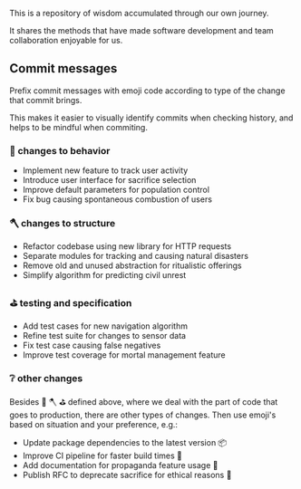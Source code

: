 This is a repository of wisdom accumulated through our own journey.

It shares the methods that have made software development and team collaboration enjoyable for us.

## Commit messages

Prefix commit messages with emoji code according to type of the change that commit brings.

This makes it easier to visually identify commits when checking history, and helps to be mindful when commiting.

### :feet: changes to behavior 

- Implement new feature to track user activity
- Introduce user interface for sacrifice selection
- Improve default parameters for population control 
- Fix bug causing spontaneous combustion of users

### :axe: changes to structure

- Refactor codebase using new library for HTTP requests
- Separate modules for tracking and causing natural disasters
- Remove old and unused abstraction for ritualistic offerings
- Simplify algorithm for predicting civil unrest

### :golf: testing and specification

- Add test cases for new navigation algorithm
- Refine test suite for changes to sensor data
- Fix test case causing false negatives
- Improve test coverage for mortal management feature

### ❔ other changes

Besides :feet: :axe: :golf: defined above, where we deal with the part of code that goes to production, there are other types of changes. Then use emoji's based on situation and your preference, e.g.:

- Update package dependencies to the latest version :package:
- Improve CI pipeline for faster build times :robot:
- Add documentation for propaganda feature usage :book:
- Publish RFC to deprecate sacrifice for ethical reasons :speech_balloon:
